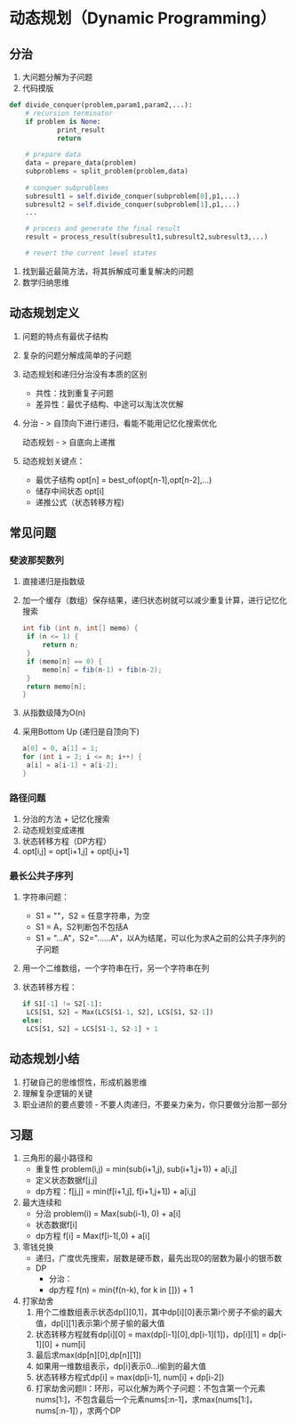 # 动态规划（Dynamic Programming）

## 分治

1. 大问题分解为子问题
2. 代码摸版

```python
def divide_conquer(problem,param1,param2,...):
	# recursion terminator
	if problem is None:
			print_result
			return
	
	# prepare data
	data = prepare_data(problem)
	subproblems = split_problem(problem,data)
	
	# conquer subproblems
	subresult1 = self.divide_conquer(subproblem[0],p1,...)
	subresult2 = self.divide_conquer(subproblem[1],p1,...)
	...

	# process and generate the final result
	result = process_result(subresult1,subresult2,subresult3,...)

	# revert the current level states
```

1. 找到最近最简方法，将其拆解成可重复解决的问题
2. 数学归纳思维

## 动态规划定义

1. 问题的特点有最优子结构

2. 复杂的问题分解成简单的子问题

3. 动态规划和递归分治没有本质的区别

   - 共性：找到重复子问题
   - 差异性：最优子结构、中途可以淘汰次优解

4. 分治 - > 自顶向下进行递归，看能不能用记忆化搜索优化

   动态规划 - > 自底向上递推

5. 动态规划关键点：

   - 最优子结构 opt[n] = best_of(opt[n-1],opt[n-2],...)
   - 储存中间状态 opt[i]
   - 递推公式（状态转移方程)

## 常见问题

### 斐波那契数列

1. 直接递归是指数级

2. 加一个缓存（数组）保存结果，递归状态树就可以减少重复计算，进行记忆化搜索

   ```java
   int fib (int n, int[] memo) {
   	if (n <= 1) {
   		return n;
   	}
   	if (memo[n] == 0) {
   		memo[n] = fib(n-1) + fib(n-2);
   	}
   	return memo[n];
   }
   ```

3. 从指数级降为O(n)

4. 采用Bottom Up (递归是自顶向下)

   ```java
   a[0] = 0, a[1] = 1;
   for (int i = 2; i <= n; i++) {
   	a[i] = a[i-1] + a[i-2];
   }
   ```

### 路径问题

1. 分治的方法 + 记忆化搜索
2. 动态规划变成递推
3. 状态转移方程（DP方程）
4. opt[i,j] = opt[i+1,j] + opt[i,j+1]

### 最长公共子序列

1. 字符串问题：

   - S1 = ""，S2 = 任意字符串，为空
   - S1 = A，S2判断包不包括A
   - S1 = "...A"，S2="......A"，以A为结尾，可以化为求A之前的公共子序列的子问题

2. 用一个二维数组，一个字符串在行，另一个字符串在列

3. 状态转移方程：

   ```python
   if S1[-1] != S2[-1]:
   	LCS[S1, S2] = Max(LCS[S1-1, S2], LCS[S1, S2-1])
   else:
   	LCS[S1, S2] = LCS[S1-1, S2-1] + 1
   ```

## 动态规划小结

1. 打破自己的思维惯性，形成机器思维
2. 理解复杂逻辑的关键
3. 职业进阶的要点要领 - 不要人肉递归，不要亲力亲为，你只要做分治那一部分

## 习题

1. 三角形的最小路径和
   - 重复性 problem(i,j) = min(sub(i+1,j), sub(i+1,j+1)) + a[i,j]
   - 定义状态数据f[j,j]
   - dp方程：f[j,j] = min(f[i+1,j], f[i+1,j+1]) + a[i,j]
2. 最大连续和
   - 分治 problem(i) = Max(sub(i-1), 0) + a[i]
   - 状态数据f[i]
   - dp方程 f[i] = Max(f[i-1[,0) + a[i]
3. 零钱兑换
   - 递归，广度优先搜索，层数是硬币数，最先出现0的层数为最小的银币数
   - DP
     - 分治：
     - dp方程 f(n) = min{f(n-k), for k in []}) + 1
4. 打家劫舍
   1. 用个二维数组表示状态dp[][0,1]，其中dp[i][0]表示第i个房子不偷的最大值，dp[i][1]表示第i个房子偷的最大值
   2. 状态转移方程就有dp[i][0] = max(dp[i-1][0],dp[i-1][1])，dp[i][1] = dp[i-1][0] + num[i]
   3. 最后求max(dp[n][0],dp[n][1])
   4. 如果用一维数组表示，dp[i]表示0...i偷到的最大值
   5. 状态转移方程式dp[i] = max(dp[i-1], num[i] + dp[i-2])
   6. 打家劫舍问题II：环形，可以化解为两个子问题：不包含第一个元素nums[1:]，不包含最后一个元素nums[:n-1]，求max(nums[1:]，nums[:n-1]），求两个DP